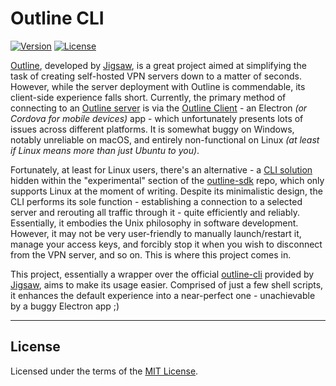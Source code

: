 # Outline CLI

[![Version](https://img.shields.io/github/v/release/Kir-Antipov/outline-cli?sort=date&style=flat&label=version&cacheSeconds=3600)](https://github.com/Kir-Antipov/outline-cli/releases/latest)
[![License](https://img.shields.io/github/license/Kir-Antipov/outline-cli?style=flat&cacheSeconds=36000)](https://github.com/Kir-Antipov/outline-cli/blob/HEAD/LICENSE.md)

[Outline](https://getoutline.org/), developed by [Jigsaw](https://jigsaw.google.com/), is a great project aimed at simplifying the task of creating self-hosted VPN servers down to a matter of seconds. However, while the server deployment with Outline is commendable, its client-side experience falls short. Currently, the primary method of connecting to an [Outline server](https://github.com/Jigsaw-Code/outline-server/) is via the [Outline Client](https://github.com/Jigsaw-Code/outline-apps/) - an Electron *(or Cordova for mobile devices)* app - which unfortunately presents lots of issues across different platforms. It is somewhat buggy on Windows, notably unreliable on macOS, and entirely non-functional on Linux *(at least if Linux means more than just Ubuntu to you)*.

Fortunately, at least for Linux users, there's an alternative - a [CLI solution](https://github.com/Jigsaw-Code/outline-sdk/tree/main/x/examples/outline-cli/) hidden within the "experimental" section of the [outline-sdk](https://github.com/Jigsaw-Code/outline-sdk/) repo, which only supports Linux at the moment of writing. Despite its minimalistic design, the CLI performs its sole function - establishing a connection to a selected server and rerouting all traffic through it - quite efficiently and reliably. Essentially, it embodies the Unix philosophy in software development. However, it may not be very user-friendly to manually launch/restart it, manage your access keys, and forcibly stop it when you wish to disconnect from the VPN server, and so on. This is where this project comes in.

This project, essentially a wrapper over the official [outline-cli](https://github.com/Jigsaw-Code/outline-sdk/tree/main/x/examples/outline-cli/) provided by [Jigsaw](https://github.com/Jigsaw-Code/), aims to make its usage easier. Comprised of just a few shell scripts, it enhances the default experience into a near-perfect one - unachievable by a buggy Electron app ;)

----

## License

Licensed under the terms of the [MIT License](https://github.com/Kir-Antipov/outline-cli/blob/HEAD/LICENSE.md).
